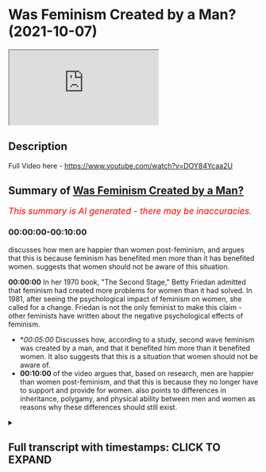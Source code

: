# Was Feminism Created by a Man? (2021-10-07)

<iframe loading='lazy' allow='autoplay' src='https://www.youtube.com/embed/jwaftjQDOTc'></iframe>

## Description

Full Video here - https://www.youtube.com/watch?v=DOY84Ycaa2U

## Summary of [Was Feminism Created by a Man?](https://www.youtube.com/watch?v=jwaftjQDOTc)


*<span style="color:red; font-size:125%">This summary is AI generated - there may be inaccuracies</span>. [](/)*

### <a onclick="modifyYTiframeseektime('0')">00:00:00-00:10:00</a>

 discusses how men are happier than women post-feminism, and argues that this is because feminism has benefited men more than it has benefited women.  suggests that women should not be aware of this situation.

**<a onclick="modifyYTiframeseektime('0')">00:00:00</a>** In her 1970 book, "The Second Stage," Betty Friedan admitted that feminism had created more problems for women than it had solved. In 1981, after seeing the psychological impact of feminism on women, she called for a change. Friedan is not the only feminist to make this claim - other feminists have written about the negative psychological effects of feminism.
* **<a onclick="modifyYTiframeseektime('300')">00:05:00</a>* Discusses how, according to a study, second wave feminism was created by a man, and that it benefited him more than it benefited women. It also suggests that this is a situation that women should not be aware of.
* **<a onclick="modifyYTiframeseektime('600')">00:10:00</a>** of the video argues that, based on research, men are happier than women post-feminism, and that this is because they no longer have to support and provide for women. also points to differences in inheritance, polygamy, and physical ability between men and women as reasons why these differences should still exist.

<details><summary><h2>Full transcript with timestamps: CLICK TO EXPAND</h2></summary>

<a onclick="modifyYTiframeseektime('0')">0:00:00</a> the famous line  
<a onclick="modifyYTiframeseektime('1')">0:00:01</a> the comfortable concentration the home  
<a onclick="modifyYTiframeseektime('3')">0:00:03</a> is a comfortable concentration camp  
<a onclick="modifyYTiframeseektime('5')">0:00:05</a> what was it um  
<a onclick="modifyYTiframeseektime('15')">0:00:15</a> has been translated it's very you know  
<a onclick="modifyYTiframeseektime('18')">0:00:18</a> that she's she is a  
<a onclick="modifyYTiframeseektime('20')">0:00:20</a> you know prisoner in her house  
<a onclick="modifyYTiframeseektime('22')">0:00:22</a> by the way  
<a onclick="modifyYTiframeseektime('23')">0:00:23</a> she actually retracted this very  
<a onclick="modifyYTiframeseektime('25')">0:00:25</a> interesting in her book called second  
<a onclick="modifyYTiframeseektime('26')">0:00:26</a> stage which she wrote some 10 years  
<a onclick="modifyYTiframeseektime('28')">0:00:28</a> after or something like this she said  
<a onclick="modifyYTiframeseektime('29')">0:00:29</a> this was a big extreme for me to say  
<a onclick="modifyYTiframeseektime('30')">0:00:30</a> that  
<a onclick="modifyYTiframeseektime('31')">0:00:31</a> people don't realize she made a hell of  
<a onclick="modifyYTiframeseektime('33')">0:00:33</a> a lot of retractions  
<a onclick="modifyYTiframeseektime('35')">0:00:35</a> why does she make retractions i'll tell  
<a onclick="modifyYTiframeseektime('36')">0:00:36</a> you why she made retractions  
<a onclick="modifyYTiframeseektime('38')">0:00:38</a> she made retractions because in the year  
<a onclick="modifyYTiframeseektime('40')">0:00:40</a> 1970  
<a onclick="modifyYTiframeseektime('41')">0:00:41</a> she wrote a book called the second stage  
<a onclick="modifyYTiframeseektime('43')">0:00:43</a> you can you can get this book and she  
<a onclick="modifyYTiframeseektime('44')">0:00:44</a> realized by doing these kind of  
<a onclick="modifyYTiframeseektime('46')">0:00:46</a> sociological investigations that women  
<a onclick="modifyYTiframeseektime('48')">0:00:48</a> were actually having things worse that  
<a onclick="modifyYTiframeseektime('50')">0:00:50</a> things were getting worse for women i'm  
<a onclick="modifyYTiframeseektime('51')">0:00:51</a> going to read something from her book  
<a onclick="modifyYTiframeseektime('52')">0:00:52</a> right now  
<a onclick="modifyYTiframeseektime('54')">0:00:54</a> she said that women are experiencing  
<a onclick="modifyYTiframeseektime('55')">0:00:55</a> more signs of psychological stress than  
<a onclick="modifyYTiframeseektime('57')">0:00:57</a> women in their 20s and 30s had in the  
<a onclick="modifyYTiframeseektime('59')">0:00:59</a> 50s and early 60s she admits  
<a onclick="modifyYTiframeseektime('62')">0:01:02</a> listen to what she says and we're more  
<a onclick="modifyYTiframeseektime('64')">0:01:04</a> likely to feel on edge of a nervous  
<a onclick="modifyYTiframeseektime('66')">0:01:06</a> breakdown than young men she says so  
<a onclick="modifyYTiframeseektime('69')">0:01:09</a> this is after what after the civil  
<a onclick="modifyYTiframeseektime('71')">0:01:11</a> rights movement after the implementation  
<a onclick="modifyYTiframeseektime('72')">0:01:12</a> of equal rights act after women are  
<a onclick="modifyYTiframeseektime('73')">0:01:13</a> going to work after all of the the  
<a onclick="modifyYTiframeseektime('76')">0:01:16</a> discussion about feminism after women  
<a onclick="modifyYTiframeseektime('77')">0:01:17</a> were burning bras after after after so  
<a onclick="modifyYTiframeseektime('80')">0:01:20</a> she goes and checks to see if women are  
<a onclick="modifyYTiframeseektime('81')">0:01:21</a> happy now because of what she's done and  
<a onclick="modifyYTiframeseektime('83')">0:01:23</a> she realized actually women are sadder  
<a onclick="modifyYTiframeseektime('84')">0:01:24</a> they're worse off their welfare has been  
<a onclick="modifyYTiframeseektime('86')">0:01:26</a> affected in the negative  
<a onclick="modifyYTiframeseektime('88')">0:01:28</a> and she says that she admits this in her  
<a onclick="modifyYTiframeseektime('89')">0:01:29</a> book the second stage which by the way  
<a onclick="modifyYTiframeseektime('91')">0:01:31</a> you don't find in curricula you don't  
<a onclick="modifyYTiframeseektime('93')">0:01:33</a> find the syllabi this book second stage  
<a onclick="modifyYTiframeseektime('95')">0:01:35</a> you find feminine mystique even  
<a onclick="modifyYTiframeseektime('98')">0:01:38</a> gcse and a levels they don't teach any  
<a onclick="modifyYTiframeseektime('100')">0:01:40</a> kids about the second stage it's a book  
<a onclick="modifyYTiframeseektime('102')">0:01:42</a> she wrote and in fact it's a book she  
<a onclick="modifyYTiframeseektime('104')">0:01:44</a> wrote after the book feminine mystique  
<a onclick="modifyYTiframeseektime('105')">0:01:45</a> but because it has all these admissions  
<a onclick="modifyYTiframeseektime('107')">0:01:47</a> these dirty admissions that she puts and  
<a onclick="modifyYTiframeseektime('109')">0:01:49</a> she tells us the truth about  
<a onclick="modifyYTiframeseektime('111')">0:01:51</a> you don't want to we don't want to we  
<a onclick="modifyYTiframeseektime('112')">0:01:52</a> want to hide this under the cup do we  
<a onclick="modifyYTiframeseektime('115')">0:01:55</a> women 35 to 39 103 she says in the same  
<a onclick="modifyYTiframeseektime('119')">0:01:59</a> book  
<a onclick="modifyYTiframeseektime('120')">0:02:00</a> in the 1970s experienced a nervous  
<a onclick="modifyYTiframeseektime('122')">0:02:02</a> breakdown which was is more than a 10  
<a onclick="modifyYTiframeseektime('124')">0:02:04</a> increase  
<a onclick="modifyYTiframeseektime('125')">0:02:05</a> which is in sociological terms quite  
<a onclick="modifyYTiframeseektime('127')">0:02:07</a> heavy  
<a onclick="modifyYTiframeseektime('128')">0:02:08</a> so she realized  
<a onclick="modifyYTiframeseektime('130')">0:02:10</a> based on her own study this is betty  
<a onclick="modifyYTiframeseektime('132')">0:02:12</a> friday we're talking about that more  
<a onclick="modifyYTiframeseektime('133')">0:02:13</a> women were suffering  
<a onclick="modifyYTiframeseektime('136')">0:02:16</a> after the implementation of all of these  
<a onclick="modifyYTiframeseektime('137')">0:02:17</a> things and after they go into work and  
<a onclick="modifyYTiframeseektime('139')">0:02:19</a> after they she's they've they've taken  
<a onclick="modifyYTiframeseektime('140')">0:02:20</a> up all these attitudes towards domestic  
<a onclick="modifyYTiframeseektime('143')">0:02:23</a> domesticity  
<a onclick="modifyYTiframeseektime('144')">0:02:24</a> and the family and the home and the  
<a onclick="modifyYTiframeseektime('145')">0:02:25</a> motherhood and all these things  
<a onclick="modifyYTiframeseektime('147')">0:02:27</a> you see  
<a onclick="modifyYTiframeseektime('151')">0:02:31</a> and she even admits quite interesting in  
<a onclick="modifyYTiframeseektime('152')">0:02:32</a> the book she goes women have a profound  
<a onclick="modifyYTiframeseektime('154')">0:02:34</a> human impulse to have children well you  
<a onclick="modifyYTiframeseektime('156')">0:02:36</a> weren't saying that before  
<a onclick="modifyYTiframeseektime('157')">0:02:37</a> all the tone has changed now has it when  
<a onclick="modifyYTiframeseektime('159')">0:02:39</a> you see women are suffering and coming  
<a onclick="modifyYTiframeseektime('161')">0:02:41</a> to you and crying and nervous breakdowns  
<a onclick="modifyYTiframeseektime('162')">0:02:42</a> now you're saying well actually women  
<a onclick="modifyYTiframeseektime('164')">0:02:44</a> have a profound  
<a onclick="modifyYTiframeseektime('165')">0:02:45</a> instinct she says or impulse sorry to  
<a onclick="modifyYTiframeseektime('167')">0:02:47</a> have children well you weren't saying  
<a onclick="modifyYTiframeseektime('168')">0:02:48</a> that before fridan she realizes what she  
<a onclick="modifyYTiframeseektime('172')">0:02:52</a> put women in but is she the only one  
<a onclick="modifyYTiframeseektime('174')">0:02:54</a> you'll be surprised she's not the only  
<a onclick="modifyYTiframeseektime('175')">0:02:55</a> one in 1981 after realizing the  
<a onclick="modifyYTiframeseektime('177')">0:02:57</a> troubling psychological impact of women  
<a onclick="modifyYTiframeseektime('178')">0:02:58</a> fridan states this let me just go with  
<a onclick="modifyYTiframeseektime('181')">0:03:01</a> for a second she has we had better find  
<a onclick="modifyYTiframeseektime('183')">0:03:03</a> a change  
<a onclick="modifyYTiframeseektime('184')">0:03:04</a> but change is hard because this is what  
<a onclick="modifyYTiframeseektime('186')">0:03:06</a> she says unbelievable unbelievable what  
<a onclick="modifyYTiframeseektime('188')">0:03:08</a> she says listen to this  
<a onclick="modifyYTiframeseektime('190')">0:03:10</a> she goes  
<a onclick="modifyYTiframeseektime('191')">0:03:11</a> because women have almost a religious  
<a onclick="modifyYTiframeseektime('193')">0:03:13</a> feeling about the woman's movement  
<a onclick="modifyYTiframeseektime('195')">0:03:15</a> allah  
<a onclick="modifyYTiframeseektime('198')">0:03:18</a> she says we've got to change this now  
<a onclick="modifyYTiframeseektime('200')">0:03:20</a> this is 20 years after that she goes  
<a onclick="modifyYTiframeseektime('201')">0:03:21</a> because we're now becoming it's like  
<a onclick="modifyYTiframeseektime('202')">0:03:22</a> feminism has become religion who's  
<a onclick="modifyYTiframeseektime('204')">0:03:24</a> saying that betsy friedan one of the  
<a onclick="modifyYTiframeseektime('206')">0:03:26</a> founding mothers of feminism she goes i  
<a onclick="modifyYTiframeseektime('208')">0:03:28</a> realize we have to make a change she's  
<a onclick="modifyYTiframeseektime('210')">0:03:30</a> saying this i realize we have to make a  
<a onclick="modifyYTiframeseektime('211')">0:03:31</a> change but what but it's difficult now  
<a onclick="modifyYTiframeseektime('213')">0:03:33</a> because women have a what a religious  
<a onclick="modifyYTiframeseektime('215')">0:03:35</a> feeling towards feminism can you imagine  
<a onclick="modifyYTiframeseektime('218')">0:03:38</a> this  
<a onclick="modifyYTiframeseektime('219')">0:03:39</a> a sacredness a reverence an oh this is  
<a onclick="modifyYTiframeseektime('222')">0:03:42</a> what she continues it keeps us from  
<a onclick="modifyYTiframeseektime('224')">0:03:44</a> asking questions about what really  
<a onclick="modifyYTiframeseektime('225')">0:03:45</a> matters to women now  
<a onclick="modifyYTiframeseektime('227')">0:03:47</a> so  
<a onclick="modifyYTiframeseektime('229')">0:03:49</a> you see it's really negatively impacted  
<a onclick="modifyYTiframeseektime('230')">0:03:50</a> women she realizes that  
<a onclick="modifyYTiframeseektime('232')">0:03:52</a> she wants to change that but she can't  
<a onclick="modifyYTiframeseektime('234')">0:03:54</a> because she's already created a monster  
<a onclick="modifyYTiframeseektime('236')">0:03:56</a> she's already created the frankenstein  
<a onclick="modifyYTiframeseektime('238')">0:03:58</a> of feminism she's already helped  
<a onclick="modifyYTiframeseektime('240')">0:04:00</a> contribute to that and now she's trying  
<a onclick="modifyYTiframeseektime('242')">0:04:02</a> to pull women back actually we're going  
<a onclick="modifyYTiframeseektime('244')">0:04:04</a> too far no it's too far the frankenstein  
<a onclick="modifyYTiframeseektime('246')">0:04:06</a> has already been created and and you  
<a onclick="modifyYTiframeseektime('248')">0:04:08</a> know who's suffering for it women are  
<a onclick="modifyYTiframeseektime('250')">0:04:10</a> suffering more because of him  
<a onclick="modifyYTiframeseektime('252')">0:04:12</a> and one of the most powerful things i've  
<a onclick="modifyYTiframeseektime('254')">0:04:14</a> ever read  
<a onclick="modifyYTiframeseektime('255')">0:04:15</a> from a feminist  
<a onclick="modifyYTiframeseektime('257')">0:04:17</a> is from jermaine grey  
<a onclick="modifyYTiframeseektime('258')">0:04:18</a> in her book in 1981 the whole woman  
<a onclick="modifyYTiframeseektime('260')">0:04:20</a> remember jeremiah was one of the  
<a onclick="modifyYTiframeseektime('261')">0:04:21</a> founding mothers of feminism see her see  
<a onclick="modifyYTiframeseektime('263')">0:04:23</a> her online how she's coming with  
<a onclick="modifyYTiframeseektime('265')">0:04:25</a> arrogance and talking and smoking  
<a onclick="modifyYTiframeseektime('266')">0:04:26</a> cigarette and this and that and she's  
<a onclick="modifyYTiframeseektime('268')">0:04:28</a> she's with confidence talking about how  
<a onclick="modifyYTiframeseektime('270')">0:04:30</a> important it is and attacking  
<a onclick="modifyYTiframeseektime('271')">0:04:31</a> domesticity attacking this and quality  
<a onclick="modifyYTiframeseektime('273')">0:04:33</a> and all that kind of and what  
<a onclick="modifyYTiframeseektime('274')">0:04:34</a> she comes in 1981 she goes i mourn for  
<a onclick="modifyYTiframeseektime('276')">0:04:36</a> my unborn babies  
<a onclick="modifyYTiframeseektime('279')">0:04:39</a> i mourn for my unborn babies she says  
<a onclick="modifyYTiframeseektime('283')">0:04:43</a> this is two of your big names  
<a onclick="modifyYTiframeseektime('285')">0:04:45</a> two already we're going to come to the  
<a onclick="modifyYTiframeseektime('286')">0:04:46</a> third one which is the worst one by the  
<a onclick="modifyYTiframeseektime('288')">0:04:48</a> way where she said i'm mourned for my  
<a onclick="modifyYTiframeseektime('289')">0:04:49</a> unborn babies she said  
<a onclick="modifyYTiframeseektime('291')">0:04:51</a> she goes i still have pregnancy dreams  
<a onclick="modifyYTiframeseektime('295')">0:04:55</a> she's exposing herself waiting with vast  
<a onclick="modifyYTiframeseektime('297')">0:04:57</a> joy something that will never happen  
<a onclick="modifyYTiframeseektime('299')">0:04:59</a> because she's over past the age of  
<a onclick="modifyYTiframeseektime('300')">0:05:00</a> pregnancy never happened allah akbar  
<a onclick="modifyYTiframeseektime('302')">0:05:02</a> it's a punishment for you because you  
<a onclick="modifyYTiframeseektime('304')">0:05:04</a> are telling all the women it's you're  
<a onclick="modifyYTiframeseektime('306')">0:05:06</a> telling all the women that motherhood is  
<a onclick="modifyYTiframeseektime('307')">0:05:07</a> xyz and all that now you'll be punished  
<a onclick="modifyYTiframeseektime('309')">0:05:09</a> because you realize that actually you  
<a onclick="modifyYTiframeseektime('310')">0:05:10</a> suppressed your instinct and you hurt  
<a onclick="modifyYTiframeseektime('312')">0:05:12</a> yourself you only hurt you you're  
<a onclick="modifyYTiframeseektime('313')">0:05:13</a> playing with fire you played with fire  
<a onclick="modifyYTiframeseektime('315')">0:05:15</a> and you got burned  
<a onclick="modifyYTiframeseektime('319')">0:05:19</a> who is the ani if you wanna if you wanna  
<a onclick="modifyYTiframeseektime('322')">0:05:22</a> put the main the main woman of feminism  
<a onclick="modifyYTiframeseektime('325')">0:05:25</a> in the second wave is  
<a onclick="modifyYTiframeseektime('326')">0:05:26</a> the second sex because it had been  
<a onclick="modifyYTiframeseektime('329')">0:05:29</a> probably the most robust and thorough  
<a onclick="modifyYTiframeseektime('331')">0:05:31</a> philosophical work that had been done on  
<a onclick="modifyYTiframeseektime('333')">0:05:33</a> feminism and up until the third wave it  
<a onclick="modifyYTiframeseektime('335')">0:05:35</a> was the main way in which uh scholars of  
<a onclick="modifyYTiframeseektime('338')">0:05:38</a> feminism would argue for feminism okay  
<a onclick="modifyYTiframeseektime('341')">0:05:41</a> this is what she says  
<a onclick="modifyYTiframeseektime('344')">0:05:44</a> we know we know her thought right she  
<a onclick="modifyYTiframeseektime('346')">0:05:46</a> attacks  
<a onclick="modifyYTiframeseektime('347')">0:05:47</a> the institution of motherhood she  
<a onclick="modifyYTiframeseektime('349')">0:05:49</a> attacks  
<a onclick="modifyYTiframeseektime('350')">0:05:50</a> domesticity she she she talks about  
<a onclick="modifyYTiframeseektime('353')">0:05:53</a> you know how it's so oppressive to be a  
<a onclick="modifyYTiframeseektime('355')">0:05:55</a> you know man and biologically even  
<a onclick="modifyYTiframeseektime('358')">0:05:58</a> and these things but she says the  
<a onclick="modifyYTiframeseektime('359')">0:05:59</a> following she goes she was talking about  
<a onclick="modifyYTiframeseektime('361')">0:06:01</a> she had a boyfriend his name was satra  
<a onclick="modifyYTiframeseektime('362')">0:06:02</a> john paul satra a huge philosopher big  
<a onclick="modifyYTiframeseektime('364')">0:06:04</a> name imagine now she's telling women not  
<a onclick="modifyYTiframeseektime('367')">0:06:07</a> to have what  
<a onclick="modifyYTiframeseektime('368')">0:06:08</a> husbands or this she's telling them not  
<a onclick="modifyYTiframeseektime('369')">0:06:09</a> to have husbands yeah not to be married  
<a onclick="modifyYTiframeseektime('371')">0:06:11</a> not to have kids but listen to what she  
<a onclick="modifyYTiframeseektime('373')">0:06:13</a> says about her own boyfriend listen to  
<a onclick="modifyYTiframeseektime('374')">0:06:14</a> what she said she goes i felt dominated  
<a onclick="modifyYTiframeseektime('376')">0:06:16</a> by someone else intellectually  
<a onclick="modifyYTiframeseektime('379')">0:06:19</a> sartre lived up to the man i had dreamt  
<a onclick="modifyYTiframeseektime('381')">0:06:21</a> up until 15. i was simply not in his  
<a onclick="modifyYTiframeseektime('383')">0:06:23</a> class well i have not seen one single  
<a onclick="modifyYTiframeseektime('385')">0:06:25</a> muslim woman to ever say that  
<a onclick="modifyYTiframeseektime('387')">0:06:27</a> with the most complementarian lifestyle  
<a onclick="modifyYTiframeseektime('389')">0:06:29</a> she's an egalitarian she said i've never  
<a onclick="modifyYTiframeseektime('391')">0:06:31</a> heard anything i've dominated by my  
<a onclick="modifyYTiframeseektime('392')">0:06:32</a> husband i was not even in his class  
<a onclick="modifyYTiframeseektime('394')">0:06:34</a> the most traditionalist woman  
<a onclick="modifyYTiframeseektime('397')">0:06:37</a> the amish i've never said this is what  
<a onclick="modifyYTiframeseektime('399')">0:06:39</a> so you're telling women not to have uh  
<a onclick="modifyYTiframeseektime('400')">0:06:40</a> kids you're telling women not to she's  
<a onclick="modifyYTiframeseektime('402')">0:06:42</a> like the devil wallahi she is like  
<a onclick="modifyYTiframeseektime('403')">0:06:43</a> shaytaan sorry let me just go into  
<a onclick="modifyYTiframeseektime('405')">0:06:45</a> release this goes for that  
<a onclick="modifyYTiframeseektime('415')">0:06:55</a> like the devil he says go and do this  
<a onclick="modifyYTiframeseektime('417')">0:06:57</a> belief and when he does it he says i've  
<a onclick="modifyYTiframeseektime('419')">0:06:59</a> got nothing to do with you in her own  
<a onclick="modifyYTiframeseektime('420')">0:07:00</a> life what's she doing she's saying  
<a onclick="modifyYTiframeseektime('421')">0:07:01</a> you're my superior i'm not even in your  
<a onclick="modifyYTiframeseektime('423')">0:07:03</a> class but she was she's writing in her  
<a onclick="modifyYTiframeseektime('425')">0:07:05</a> books as well  
<a onclick="modifyYTiframeseektime('426')">0:07:06</a> she's writing  
<a onclick="modifyYTiframeseektime('427')">0:07:07</a> don't get married don't have children  
<a onclick="modifyYTiframeseektime('429')">0:07:09</a> don't allow this from the man it's like  
<a onclick="modifyYTiframeseektime('431')">0:07:11</a> this nonsense hypocrite she's a nonsense  
<a onclick="modifyYTiframeseektime('433')">0:07:13</a> hypocrite  
<a onclick="modifyYTiframeseektime('436')">0:07:16</a> she wasn't even married  
<a onclick="modifyYTiframeseektime('438')">0:07:18</a> we'll come on to it she wishes she was  
<a onclick="modifyYTiframeseektime('439')">0:07:19</a> as she even admits well not this but she  
<a onclick="modifyYTiframeseektime('442')">0:07:22</a> goes i was simply not in his class she  
<a onclick="modifyYTiframeseektime('444')">0:07:24</a> she looked in the mirror  
<a onclick="modifyYTiframeseektime('446')">0:07:26</a> just like you added she said something  
<a onclick="modifyYTiframeseektime('448')">0:07:28</a> that you said she i detest my own  
<a onclick="modifyYTiframeseektime('449')">0:07:29</a> reflection  
<a onclick="modifyYTiframeseektime('454')">0:07:34</a> she goes  
<a onclick="modifyYTiframeseektime('455')">0:07:35</a> if at least my own thought had given  
<a onclick="modifyYTiframeseektime('457')">0:07:37</a> birth to a hill a rocket but nothing had  
<a onclick="modifyYTiframeseektime('460')">0:07:40</a> has taken place i'm astonished to  
<a onclick="modifyYTiframeseektime('462')">0:07:42</a> realize how thoroughly i have been  
<a onclick="modifyYTiframeseektime('464')">0:07:44</a> cheated cheated by who are you talking  
<a onclick="modifyYTiframeseektime('465')">0:07:45</a> about by yourself you cheated  
<a onclick="modifyYTiframeseektime('468')">0:07:48</a> yourself  
<a onclick="modifyYTiframeseektime('469')">0:07:49</a> yeah she's writing her autobiography she  
<a onclick="modifyYTiframeseektime('471')">0:07:51</a> thought we didn't read  
<a onclick="modifyYTiframeseektime('472')">0:07:52</a> she  
<a onclick="modifyYTiframeseektime('473')">0:07:53</a> then she also admits i don't know she  
<a onclick="modifyYTiframeseektime('475')">0:07:55</a> thinks it's a diary entry  
<a onclick="modifyYTiframeseektime('477')">0:07:57</a> she writes the following she goes  
<a onclick="modifyYTiframeseektime('479')">0:07:59</a> before her boyfriend satra came from  
<a onclick="modifyYTiframeseektime('481')">0:08:01</a> paris she was preparing her new  
<a onclick="modifyYTiframeseektime('482')">0:08:02</a> independent home in paris and waiting  
<a onclick="modifyYTiframeseektime('484')">0:08:04</a> for the return of satra from paris new  
<a onclick="modifyYTiframeseektime('486')">0:08:06</a> furniture is brought the walls are  
<a onclick="modifyYTiframeseektime('488')">0:08:08</a> papered and new clothes are purchased  
<a onclick="modifyYTiframeseektime('491')">0:08:11</a> oh you're trying to make an effort for  
<a onclick="modifyYTiframeseektime('492')">0:08:12</a> him are you  
<a onclick="modifyYTiframeseektime('494')">0:08:14</a> you're trying to make an effort for him  
<a onclick="modifyYTiframeseektime('495')">0:08:15</a> either but you tell the woman to what  
<a onclick="modifyYTiframeseektime('497')">0:08:17</a> not to get married but you wish you were  
<a onclick="modifyYTiframeseektime('498')">0:08:18</a> married you wish you had that commitment  
<a onclick="modifyYTiframeseektime('501')">0:08:21</a> he called her one time he said to her  
<a onclick="modifyYTiframeseektime('503')">0:08:23</a> because you know she came back home she  
<a onclick="modifyYTiframeseektime('504')">0:08:24</a> wasn't there she said you're like a mere  
<a onclick="modifyYTiframeseektime('505')">0:08:25</a> housewife  
<a onclick="modifyYTiframeseektime('507')">0:08:27</a> and obviously in their understanding  
<a onclick="modifyYTiframeseektime('508')">0:08:28</a> this is a huge embarrassment  
<a onclick="modifyYTiframeseektime('510')">0:08:30</a> she says i was furious with myself to  
<a onclick="modifyYTiframeseektime('512')">0:08:32</a> have disappointed him in this way  
<a onclick="modifyYTiframeseektime('516')">0:08:36</a> and you know he's the one by the way if  
<a onclick="modifyYTiframeseektime('518')">0:08:38</a> you look at her autobiography he  
<a onclick="modifyYTiframeseektime('519')">0:08:39</a> persuaded her  
<a onclick="modifyYTiframeseektime('521')">0:08:41</a> he's the one who persuaded her to write  
<a onclick="modifyYTiframeseektime('522')">0:08:42</a> the second sex so we have a valid  
<a onclick="modifyYTiframeseektime('524')">0:08:44</a> question here was second wave feminism  
<a onclick="modifyYTiframeseektime('527')">0:08:47</a> created by satra by a man was he the one  
<a onclick="modifyYTiframeseektime('529')">0:08:49</a> doing all the work was he the one  
<a onclick="modifyYTiframeseektime('530')">0:08:50</a> pushing her to do these things  
<a onclick="modifyYTiframeseektime('532')">0:08:52</a> why because it is in the benefit we're  
<a onclick="modifyYTiframeseektime('534')">0:08:54</a> going to come to realize it's in the  
<a onclick="modifyYTiframeseektime('535')">0:08:55</a> benefit of a man  
<a onclick="modifyYTiframeseektime('536')">0:08:56</a> it is this is what women don't  
<a onclick="modifyYTiframeseektime('538')">0:08:58</a> understand please some women do of  
<a onclick="modifyYTiframeseektime('540')">0:09:00</a> course but some women don't  
<a onclick="modifyYTiframeseektime('542')">0:09:02</a> feminist women  
<a onclick="modifyYTiframeseektime('543')">0:09:03</a> that feminism second wave benefits the  
<a onclick="modifyYTiframeseektime('546')">0:09:06</a> man  
<a onclick="modifyYTiframeseektime('546')">0:09:06</a> psychologically as we'll find more than  
<a onclick="modifyYTiframeseektime('548')">0:09:08</a> it benefits the woman he doesn't need to  
<a onclick="modifyYTiframeseektime('550')">0:09:10</a> commit  
<a onclick="modifyYTiframeseektime('551')">0:09:11</a> he doesn't need to have kids he doesn't  
<a onclick="modifyYTiframeseektime('552')">0:09:12</a> need all those things he can move him  
<a onclick="modifyYTiframeseektime('553')">0:09:13</a> one woman to another use and abuse  
<a onclick="modifyYTiframeseektime('556')">0:09:16</a> lash and dash he can  
<a onclick="modifyYTiframeseektime('560')">0:09:20</a> this is uh this is the situation  
<a onclick="modifyYTiframeseektime('563')">0:09:23</a> but  
<a onclick="modifyYTiframeseektime('564')">0:09:24</a> let's not uh mention that  
<a onclick="modifyYTiframeseektime('567')">0:09:27</a> what we should mention is some  
<a onclick="modifyYTiframeseektime('568')">0:09:28</a> sociological investigations and the  
<a onclick="modifyYTiframeseektime('569')">0:09:29</a> biggest one that's ever been done that i  
<a onclick="modifyYTiframeseektime('571')">0:09:31</a> know of  
<a onclick="modifyYTiframeseektime('572')">0:09:32</a> is this one that is mentioned it's  
<a onclick="modifyYTiframeseektime('573')">0:09:33</a> mentioned in the poem as well do you  
<a onclick="modifyYTiframeseektime('575')">0:09:35</a> remember what the lines were  
<a onclick="modifyYTiframeseektime('579')">0:09:39</a> yeah this is the last that's going  
<a onclick="modifyYTiframeseektime('581')">0:09:41</a> through  
<a onclick="modifyYTiframeseektime('583')">0:09:43</a> yeah this is the mirror  
<a onclick="modifyYTiframeseektime('584')">0:09:44</a> it's blanche flower and oswald this is  
<a onclick="modifyYTiframeseektime('587')">0:09:47</a> the name of the study 2000 okay a  
<a onclick="modifyYTiframeseektime('589')">0:09:49</a> hundred thousand participants a  
<a onclick="modifyYTiframeseektime('590')">0:09:50</a> longitudinal study from the years 1970  
<a onclick="modifyYTiframeseektime('593')">0:09:53</a> to the years 1990 in the uk and the us  
<a onclick="modifyYTiframeseektime('596')">0:09:56</a> huge study very difficult to replicate  
<a onclick="modifyYTiframeseektime('599')">0:09:59</a> and this is what the researchers said  
<a onclick="modifyYTiframeseektime('602')">0:10:02</a> that men are happier and women are  
<a onclick="modifyYTiframeseektime('603')">0:10:03</a> sadder  
<a onclick="modifyYTiframeseektime('605')">0:10:05</a> in the time period after the feminist  
<a onclick="modifyYTiframeseektime('606')">0:10:06</a> movement has taken force and after all  
<a onclick="modifyYTiframeseektime('608')">0:10:08</a> the laws have been placed and after the  
<a onclick="modifyYTiframeseektime('610')">0:10:10</a> attitudes have changed and after women  
<a onclick="modifyYTiframeseektime('612')">0:10:12</a> are going to work why are they happy on  
<a onclick="modifyYTiframeseektime('613')">0:10:13</a> the saddle well because let me tell you  
<a onclick="modifyYTiframeseektime('614')">0:10:14</a> why  
<a onclick="modifyYTiframeseektime('615')">0:10:15</a> because  
<a onclick="modifyYTiframeseektime('617')">0:10:17</a> they say legislative reform and so on  
<a onclick="modifyYTiframeseektime('620')">0:10:20</a> has not been successful in either  
<a onclick="modifyYTiframeseektime('621')">0:10:21</a> country in either  
<a onclick="modifyYTiframeseektime('623')">0:10:23</a> uh sorry in our country in creating  
<a onclick="modifyYTiframeseektime('626')">0:10:26</a> or uh on right raising the well-being  
<a onclick="modifyYTiframeseektime('628')">0:10:28</a> among women is the core is messed up a  
<a onclick="modifyYTiframeseektime('630')">0:10:30</a> little bit on the flights but that's you  
<a onclick="modifyYTiframeseektime('632')">0:10:32</a> see  
<a onclick="modifyYTiframeseektime('635')">0:10:35</a> this big thing is saying what in fact  
<a onclick="modifyYTiframeseektime('637')">0:10:37</a> the same study said you know who was  
<a onclick="modifyYTiframeseektime('639')">0:10:39</a> getting happier  
<a onclick="modifyYTiframeseektime('640')">0:10:40</a> men were getting happier they're getting  
<a onclick="modifyYTiframeseektime('642')">0:10:42</a> what they want  
<a onclick="modifyYTiframeseektime('643')">0:10:43</a> the commitment issues have gone down he  
<a onclick="modifyYTiframeseektime('645')">0:10:45</a> doesn't have to extract his resources  
<a onclick="modifyYTiframeseektime('646')">0:10:46</a> for her he can do he's got more money  
<a onclick="modifyYTiframeseektime('648')">0:10:48</a> now he can just  
<a onclick="modifyYTiframeseektime('650')">0:10:50</a> use her  
<a onclick="modifyYTiframeseektime('651')">0:10:51</a> move from woman to woman she's she's the  
<a onclick="modifyYTiframeseektime('653')">0:10:53</a> one she wants security she's the one  
<a onclick="modifyYTiframeseektime('654')">0:10:54</a> psychologically primed for these things  
<a onclick="modifyYTiframeseektime('656')">0:10:56</a> you want to play this game with a man  
<a onclick="modifyYTiframeseektime('658')">0:10:58</a> and you think you're going to be happier  
<a onclick="modifyYTiframeseektime('660')">0:11:00</a> you don't know what you're doing you've  
<a onclick="modifyYTiframeseektime('661')">0:11:01</a> created 20 years longitudinal study it  
<a onclick="modifyYTiframeseektime('664')">0:11:04</a> tells us that in fact your the the  
<a onclick="modifyYTiframeseektime('667')">0:11:07</a> welfare of women has degenerated  
<a onclick="modifyYTiframeseektime('669')">0:11:09</a> considerably or exponentially as a  
<a onclick="modifyYTiframeseektime('671')">0:11:11</a> result of what  
<a onclick="modifyYTiframeseektime('672')">0:11:12</a> as a result or after at least these  
<a onclick="modifyYTiframeseektime('676')">0:11:16</a> policies had been implemented  
<a onclick="modifyYTiframeseektime('678')">0:11:18</a> now  
<a onclick="modifyYTiframeseektime('679')">0:11:19</a> why is this the case or what should we  
<a onclick="modifyYTiframeseektime('681')">0:11:21</a> think about  
<a onclick="modifyYTiframeseektime('682')">0:11:22</a> i mean feminists know even the second  
<a onclick="modifyYTiframeseektime('684')">0:11:24</a> word feminist that there are differences  
<a onclick="modifyYTiframeseektime('685')">0:11:25</a> considerable physiological and  
<a onclick="modifyYTiframeseektime('687')">0:11:27</a> psychological and  
<a onclick="modifyYTiframeseektime('688')">0:11:28</a> even biological as we know differences  
<a onclick="modifyYTiframeseektime('690')">0:11:30</a> between men and women  
<a onclick="modifyYTiframeseektime('693')">0:11:33</a> but basically their argument is despite  
<a onclick="modifyYTiframeseektime('695')">0:11:35</a> all of these differences that we should  
<a onclick="modifyYTiframeseektime('697')">0:11:37</a> be treated the same  
<a onclick="modifyYTiframeseektime('699')">0:11:39</a> now the burden of proof is upon the one  
<a onclick="modifyYTiframeseektime('700')">0:11:40</a> who's making the claim why do we need to  
<a onclick="modifyYTiframeseektime('702')">0:11:42</a> be on the back  
<a onclick="modifyYTiframeseektime('704')">0:11:44</a> if they if someone asks you why is it  
<a onclick="modifyYTiframeseektime('705')">0:11:45</a> different for whatever ruling it is in  
<a onclick="modifyYTiframeseektime('707')">0:11:47</a> islam or whatever other system even  
<a onclick="modifyYTiframeseektime('710')">0:11:50</a> that differentiates between ruling and  
<a onclick="modifyYTiframeseektime('711')">0:11:51</a> men and women so why is it different why  
<a onclick="modifyYTiframeseektime('713')">0:11:53</a> should it be the same in fact  
<a onclick="modifyYTiframeseektime('715')">0:11:55</a> plato he made a very interesting quote  
<a onclick="modifyYTiframeseektime('717')">0:11:57</a> aristotle quotes him he says treat like  
<a onclick="modifyYTiframeseektime('720')">0:12:00</a> cases as like meaning identical things  
<a onclick="modifyYTiframeseektime('723')">0:12:03</a> should be treated identically  
<a onclick="modifyYTiframeseektime('725')">0:12:05</a> and different things by extension should  
<a onclick="modifyYTiframeseektime('726')">0:12:06</a> be treated well  
<a onclick="modifyYTiframeseektime('728')">0:12:08</a> differently  
<a onclick="modifyYTiframeseektime('729')">0:12:09</a> now your feminism doesn't accommodate  
<a onclick="modifyYTiframeseektime('731')">0:12:11</a> for the differences between men and  
<a onclick="modifyYTiframeseektime('732')">0:12:12</a> women that's a failure that means it has  
<a onclick="modifyYTiframeseektime('735')">0:12:15</a> less explanatory scope  
<a onclick="modifyYTiframeseektime('737')">0:12:17</a> now why should we cover for their  
<a onclick="modifyYTiframeseektime('739')">0:12:19</a> failure or even accept it as a  
<a onclick="modifyYTiframeseektime('740')">0:12:20</a> presupposition for answering their  
<a onclick="modifyYTiframeseektime('741')">0:12:21</a> questions they're asking why is it that  
<a onclick="modifyYTiframeseektime('743')">0:12:23</a> will come to it but why is the  
<a onclick="modifyYTiframeseektime('744')">0:12:24</a> inheritance difference why is polygamy  
<a onclick="modifyYTiframeseektime('746')">0:12:26</a> why is man can marry this and that why  
<a onclick="modifyYTiframeseektime('748')">0:12:28</a> should it be the same in fact  
<a onclick="modifyYTiframeseektime('752')">0:12:32</a> why is there an assumption of legality  
<a onclick="modifyYTiframeseektime('754')">0:12:34</a> of absolute equality this assumption  
<a onclick="modifyYTiframeseektime('756')">0:12:36</a> itself is unsubstantiated and in fact  
<a onclick="modifyYTiframeseektime('758')">0:12:38</a> they need to argue from first principles  
<a onclick="modifyYTiframeseektime('761')">0:12:41</a> they need to argue why it should be true  
<a onclick="modifyYTiframeseektime('762')">0:12:42</a> different things should be treated the  
<a onclick="modifyYTiframeseektime('763')">0:12:43</a> same  
<a onclick="modifyYTiframeseektime('765')">0:12:45</a> they need to argue that not us  
<a onclick="modifyYTiframeseektime('767')">0:12:47</a> and in fact this is one of the key  
<a onclick="modifyYTiframeseektime('769')">0:12:49</a> reasons  
<a onclick="modifyYTiframeseektime('771')">0:12:51</a> and very important here  
<a onclick="modifyYTiframeseektime('772')">0:12:52</a> why read that happens why apostasy  
<a onclick="modifyYTiframeseektime('774')">0:12:54</a> happens so why shack  
<a onclick="modifyYTiframeseektime('776')">0:12:56</a> happens  
<a onclick="modifyYTiframeseektime('777')">0:12:57</a> why  
<a onclick="modifyYTiframeseektime('778')">0:12:58</a> happens in a deen or a doubt and we  
<a onclick="modifyYTiframeseektime('780')">0:13:00</a> because we've been in the back foot for  
<a onclick="modifyYTiframeseektime('781')">0:13:01</a> too long have not been able to answer  
<a onclick="modifyYTiframeseektime('783')">0:13:03</a> this properly the way we answer is sorry  
<a onclick="modifyYTiframeseektime('785')">0:13:05</a> are you is the assumption that different  
<a onclick="modifyYTiframeseektime('787')">0:13:07</a> things should be treated the same  
<a onclick="modifyYTiframeseektime('789')">0:13:09</a> we believe  
<a onclick="modifyYTiframeseektime('790')">0:13:10</a> that  
<a onclick="modifyYTiframeseektime('791')">0:13:11</a> identicality and value does not mean  
<a onclick="modifyYTiframeseektime('794')">0:13:14</a> so equality and value does not mean  
<a onclick="modifyYTiframeseektime('795')">0:13:15</a> identica that identicality in rules one  
<a onclick="modifyYTiframeseektime('798')">0:13:18</a> more time  
<a onclick="modifyYTiframeseektime('799')">0:13:19</a> equality of value we do believe men and  
<a onclick="modifyYTiframeseektime('801')">0:13:21</a> women are equal in value yeah and  
<a onclick="modifyYTiframeseektime('802')">0:13:22</a> spiritual value they are equal equality  
<a onclick="modifyYTiframeseektime('805')">0:13:25</a> of value is not equivalent to  
<a onclick="modifyYTiframeseektime('806')">0:13:26</a> identicality and roles this is extremely  
<a onclick="modifyYTiframeseektime('809')">0:13:29</a> important sentence to memorize it  
<a onclick="modifyYTiframeseektime('811')">0:13:31</a> if they want  
<a onclick="modifyYTiframeseektime('812')">0:13:32</a> to tell us  
<a onclick="modifyYTiframeseektime('814')">0:13:34</a> that it should be the case they have to  
<a onclick="modifyYTiframeseektime('816')">0:13:36</a> argue for it it's not me that has to  
<a onclick="modifyYTiframeseektime('817')">0:13:37</a> argue for it  
<a onclick="modifyYTiframeseektime('818')">0:13:38</a> but you know what sometimes it's quite  
<a onclick="modifyYTiframeseektime('820')">0:13:40</a> easy  
<a onclick="modifyYTiframeseektime('821')">0:13:41</a> and it's quite straightforward if we  
<a onclick="modifyYTiframeseektime('822')">0:13:42</a> point to them the difference is between  
<a onclick="modifyYTiframeseektime('823')">0:13:43</a> men and women because some of them are  
<a onclick="modifyYTiframeseektime('825')">0:13:45</a> actually ignorant of it even though the  
<a onclick="modifyYTiframeseektime('826')">0:13:46</a> feminist founding fathers were not  
<a onclick="modifyYTiframeseektime('827')">0:13:47</a> ignorant of it and in the chapter  
<a onclick="modifyYTiframeseektime('829')">0:13:49</a> biology but the bovac she goes women are  
<a onclick="modifyYTiframeseektime('832')">0:13:52</a> weaker than men she will lose to them in  
<a onclick="modifyYTiframeseektime('833')">0:13:53</a> the fight she has less control of  
<a onclick="modifyYTiframeseektime('835')">0:13:55</a> herself and paraphrasing but that's the  
<a onclick="modifyYTiframeseektime('836')">0:13:56</a> idea she says in all this thing but  
<a onclick="modifyYTiframeseektime('839')">0:13:59</a> sometimes you have to show them that  
<a onclick="modifyYTiframeseektime('840')">0:14:00</a> that is that is a fact  
<a onclick="modifyYTiframeseektime('842')">0:14:02</a> let's let's giving  
<a onclick="modifyYTiframeseektime('844')">0:14:04</a> let's give some examples of that  
</details>